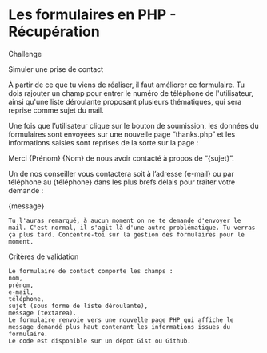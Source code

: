 # Les formulaires en PHP - Récupération
Challenge

Simuler une prise de contact

À partir de ce que tu viens de réaliser, il faut améliorer ce formulaire. Tu dois rajouter un champ pour entrer le numéro de téléphone de l'utilisateur, ainsi qu'une liste déroulante proposant plusieurs thématiques, qui sera reprise comme sujet du mail.

Une fois que l’utilisateur clique sur le bouton de soumission, les données du formulaires sont envoyées sur une nouvelle page “thanks.php” et les informations saisies sont reprises de la sorte sur la page :

Merci {Prénom} {Nom} de nous avoir contacté à propos de “{sujet}”.

Un de nos conseiller vous contactera soit à l’adresse {e-mail} ou par téléphone au {téléphone} dans les plus brefs délais pour traiter votre demande : 

{message}

    Tu l'auras remarqué, à aucun moment on ne te demande d'envoyer le mail. C'est normal, il s'agit là d'une autre problématique. Tu verras ça plus tard. Concentre-toi sur la gestion des formulaires pour le moment.

Critères de validation

    Le formulaire de contact comporte les champs :
    nom,
    prénom,
    e-mail,
    téléphone,
    sujet (sous forme de liste déroulante),
    message (textarea).
    Le formulaire renvoie vers une nouvelle page PHP qui affiche le message demandé plus haut contenant les informations issues du formulaire.
    Le code est disponible sur un dépot Gist ou Github.

